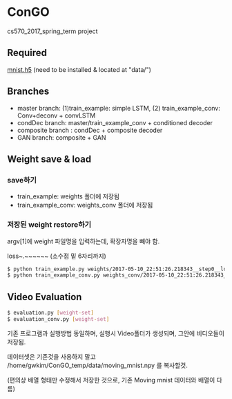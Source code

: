 # ConGO
cs570_2017_spring_term project

## Required
[mnist.h5](https://drive.google.com/open?id=0B3kZyL62Zw6vOUJVUE94R3FjVjQ) (need to be installed & located at "data/")

## Branches
- master branch: (1)train_example: simple LSTM, (2) train_example_conv: Conv+deconv + convLSTM
- condDec branch: master/train_example_conv + conditioned decoder
- composite branch : condDec + composite decoder
- GAN branch: composite + GAN

## Weight save & load

### save하기
- train_example: weights 폴더에 저장됨
- train_example_conv: weights_conv 폴더에 저장됨

### 저장된 weight restore하기
argv[1]에 weight 파일명을 입력하는데, 확장자명을 빼야 함.

loss~.~~~~~~ (소수점 밑 6자리까지)

```bash
$ python train_example.py weights/2017-05-10_22:51:26.218343__step0__loss2839.130859
$ python train_example_conv.py weights_conv/2017-05-10_22:51:26.218343__step0__loss2839.130859
```

## Video Evaluation

```bash
$ evaluation.py [weight-set]
$ evaluation_conv.py [weight-set]
```

 기존 프로그램과 실행방법 동일하며, 실행시 Video폴더가 생성되며, 그안에 비디오들이 저장됨.
 
 데이터셋은 기존것을 사용하지 말고 /home/gwkim/ConGO_temp/data/moving_mnist.npy 를 복사할것.
 
 (편의상 배열 형태만 수정해서 저장한 것으로, 기존 Moving mnist 데이터와 배열이 다름)
